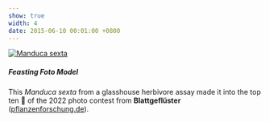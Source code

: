 ```yaml
---
show: true
width: 4
date: 2015-06-10 00:01:00 +0800
---
```

<div>
  <a href="{{ 'assets/images/photos/IMG_2932wm.jpg' | relative_url }}" target="_blank">
  <img data-src="{{ 'assets/images/photos/IMG_2932m.jpg' | relative_url }}" alt="Manduca sexta" class="lazy w-100 rounded" 
    src="{{ '/assets/images/empty_300x200.png' | relative_url }}" data-toggle="tooltip" data-placement="top" title="Manduca sexta"> </a>
  <div class="card-body">
     <h5>Feasting Foto Model</h5>
    <p class="card-text">
      This <i>Manduca sexta</i> from a glasshouse herbivore assay made it into the top ten 🏅 of the 2022 photo contest from <strong>Blattgeflüster</strong> (<a href="https://www.pflanzenforschung.de/de/pflanzenwissen/bildstrecken/die-top-ten-2022" class="external" target="_blank" rel="noopener noreferrer">pflanzenforschung.de</a>).
    </p>
  </div>
</div>
